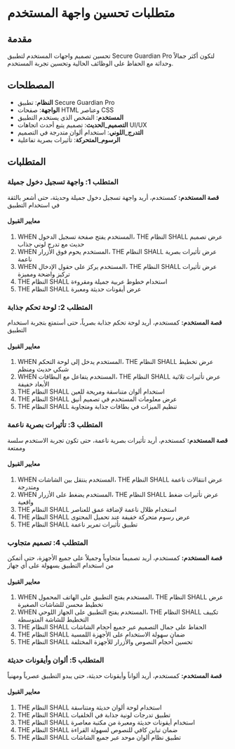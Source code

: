 # متطلبات تحسين واجهة المستخدم

## مقدمة

تحسين تصميم واجهات المستخدم لتطبيق Secure Guardian Pro لتكون أكثر جمالاً وحداثة مع الحفاظ على الوظائف الحالية وتحسين تجربة المستخدم.

## المصطلحات

- **النظام**: تطبيق Secure Guardian Pro
- **الواجهة**: صفحات HTML وعناصر CSS
- **المستخدم**: الشخص الذي يستخدم التطبيق
- **التصميم_الحديث**: تصميم يتبع أحدث اتجاهات UI/UX
- **التدرج_اللوني**: استخدام ألوان متدرجة في التصميم
- **الرسوم_المتحركة**: تأثيرات بصرية تفاعلية

## المتطلبات

### المتطلب 1: واجهة تسجيل دخول جميلة

**قصة المستخدم:** كمستخدم، أريد واجهة تسجيل دخول جميلة وحديثة، حتى أشعر بالثقة في استخدام التطبيق

#### معايير القبول

1. WHEN المستخدم يفتح صفحة تسجيل الدخول، THE النظام SHALL عرض تصميم حديث مع تدرج لوني جذاب
2. WHEN المستخدم يحوم فوق الأزرار، THE النظام SHALL عرض تأثيرات بصرية ناعمة
3. WHEN المستخدم يركز على حقول الإدخال، THE النظام SHALL عرض تأثيرات تركيز واضحة ومميزة
4. THE النظام SHALL استخدام خطوط عربية جميلة ومقروءة
5. THE النظام SHALL عرض أيقونات حديثة ومعبرة

### المتطلب 2: لوحة تحكم جذابة

**قصة المستخدم:** كمستخدم، أريد لوحة تحكم جذابة بصرياً، حتى أستمتع بتجربة استخدام التطبيق

#### معايير القبول

1. WHEN المستخدم يدخل إلى لوحة التحكم، THE النظام SHALL عرض تخطيط شبكي حديث ومنظم
2. WHEN المستخدم يتفاعل مع البطاقات، THE النظام SHALL عرض تأثيرات ثلاثية الأبعاد خفيفة
3. THE النظام SHALL استخدام ألوان متناسقة ومريحة للعين
4. THE النظام SHALL عرض معلومات المستخدم في تصميم أنيق
5. THE النظام SHALL تنظيم الميزات في بطاقات جذابة ومتجاوبة

### المتطلب 3: تأثيرات بصرية ناعمة

**قصة المستخدم:** كمستخدم، أريد تأثيرات بصرية ناعمة، حتى تكون تجربة الاستخدم سلسة وممتعة

#### معايير القبول

1. WHEN المستخدم ينتقل بين الشاشات، THE النظام SHALL عرض انتقالات ناعمة ومتدرجة
2. WHEN المستخدم يضغط على الأزرار، THE النظام SHALL عرض تأثيرات ضغط واقعية
3. THE النظام SHALL استخدام ظلال ناعمة لإضافة عمق للعناصر
4. THE النظام SHALL عرض رسوم متحركة خفيفة عند تحميل المحتوى
5. THE النظام SHALL تطبيق تأثيرات تمرير ناعمة

### المتطلب 4: تصميم متجاوب

**قصة المستخدم:** كمستخدم، أريد تصميماً متجاوباً وجميلاً على جميع الأجهزة، حتى أتمكن من استخدام التطبيق بسهولة على أي جهاز

#### معايير القبول

1. WHEN المستخدم يفتح التطبيق على الهاتف المحمول، THE النظام SHALL عرض تخطيط محسن للشاشات الصغيرة
2. WHEN المستخدم يفتح التطبيق على الجهاز اللوحي، THE النظام SHALL تكييف التخطيط للشاشة المتوسطة
3. THE النظام SHALL الحفاظ على جمال التصميم عبر جميع أحجام الشاشات
4. THE النظام SHALL ضمان سهولة الاستخدام على الأجهزة اللمسية
5. THE النظام SHALL تحسين أحجام النصوص والأزرار للأجهزة المختلفة

### المتطلب 5: ألوان وأيقونات حديثة

**قصة المستخدم:** كمستخدم، أريد ألواناً وأيقونات حديثة، حتى يبدو التطبيق عصرياً ومهنياً

#### معايير القبول

1. THE النظام SHALL استخدام لوحة ألوان حديثة ومتناسقة
2. THE النظام SHALL تطبيق تدرجات لونية جذابة في الخلفيات
3. THE النظام SHALL استخدام أيقونات حديثة ومعبرة من مكتبة معاصرة
4. THE النظام SHALL ضمان تباين كافي للنصوص لسهولة القراءة
5. THE النظام SHALL تطبيق نظام ألوان موحد عبر جميع الشاشات